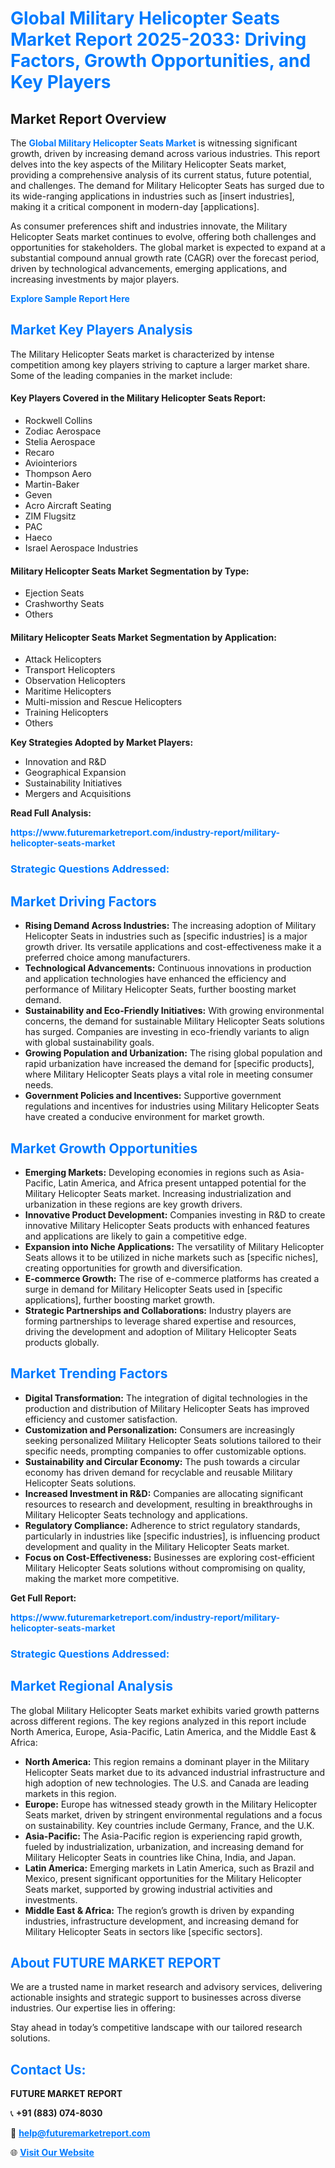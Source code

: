 <h1 style="color: #007BFF;">Global Military Helicopter Seats Market Report 2025-2033: Driving Factors, Growth Opportunities, and Key Players</h1>

<section id="overview">
<h2>Market Report Overview</h2>
<p>The <a href="https://www.futuremarketreport.com/industry-report/military-helicopter-seats-market" style="color: #007BFF; text-decoration: none;"><strong>Global Military Helicopter Seats Market</strong></a> is witnessing significant growth, driven by increasing demand across various industries. This report delves into the key aspects of the Military Helicopter Seats market, providing a comprehensive analysis of its current status, future potential, and challenges. The demand for Military Helicopter Seats has surged due to its wide-ranging applications in industries such as [insert industries], making it a critical component in modern-day [applications].</p>
<p>As consumer preferences shift and industries innovate, the Military Helicopter Seats market continues to evolve, offering both challenges and opportunities for stakeholders. The global market is expected to expand at a substantial compound annual growth rate (CAGR) over the forecast period, driven by technological advancements, emerging applications, and increasing investments by major players.</p>
</section>

<section id="overview">
<p><a href="https://www.futuremarketreport.com/request-sample/reportId=41657" style="color: #007BFF; text-decoration: none;"><strong>Explore Sample Report Here</strong></a></p>
</section>

<section id="key-players">
<h2 style="color: #007BFF;">Market Key Players Analysis</h2>
<p>The Military Helicopter Seats market is characterized by intense competition among key players striving to capture a larger market share. Some of the leading companies in the market include:</p>
<h4>Key Players Covered in the Military Helicopter Seats Report:</h4>
<ul><li>Rockwell Collins</li><li>Zodiac Aerospace</li><li>Stelia Aerospace</li><li>Recaro</li><li>Aviointeriors</li><li>Thompson Aero</li><li>Martin-Baker</li><li>Geven</li><li>Acro Aircraft Seating</li><li>ZIM Flugsitz</li><li>PAC</li><li>Haeco</li><li>Israel Aerospace Industries</li></ul>
<h4>Military Helicopter Seats Market Segmentation by Type:</h4>
<ul><li>Ejection Seats</li><li>Crashworthy Seats</li><li>Others</li></ul>

<h4>Military Helicopter Seats Market Segmentation by Application:</h4>
<ul><li>Attack Helicopters</li><li>Transport Helicopters</li><li>Observation Helicopters</li><li>Maritime Helicopters</li><li>Multi-mission and Rescue Helicopters</li><li>Training Helicopters</li><li>Others</li></ul>
<p><strong>Key Strategies Adopted by Market Players:</strong></p>
<ul>
<li>Innovation and R&D</li>
<li>Geographical Expansion</li>
<li>Sustainability Initiatives</li>
<li>Mergers and Acquisitions</li>
</ul>
</section>

<section>
<p><strong>Read Full Analysis: </strong></p><a href="https://www.futuremarketreport.com/industry-report/military-helicopter-seats-market" style="color: #007BFF; text-decoration: none;"><strong>https://www.futuremarketreport.com/industry-report/military-helicopter-seats-market</strong></a>
<h3 style="color: #007BFF;">Strategic Questions Addressed:</h3>
</section>

<section id="driving-factors">
<h2 style="color: #007BFF;">Market Driving Factors</h2>
<ul>
<li><strong>Rising Demand Across Industries:</strong> The increasing adoption of Military Helicopter Seats in industries such as [specific industries] is a major growth driver. Its versatile applications and cost-effectiveness make it a preferred choice among manufacturers.</li>
<li><strong>Technological Advancements:</strong> Continuous innovations in production and application technologies have enhanced the efficiency and performance of Military Helicopter Seats, further boosting market demand.</li>
<li><strong>Sustainability and Eco-Friendly Initiatives:</strong> With growing environmental concerns, the demand for sustainable Military Helicopter Seats solutions has surged. Companies are investing in eco-friendly variants to align with global sustainability goals.</li>
<li><strong>Growing Population and Urbanization:</strong> The rising global population and rapid urbanization have increased the demand for [specific products], where Military Helicopter Seats plays a vital role in meeting consumer needs.</li>
<li><strong>Government Policies and Incentives:</strong> Supportive government regulations and incentives for industries using Military Helicopter Seats have created a conducive environment for market growth.</li>
</ul>
</section>

<section id="growth-opportunities">
<h2 style="color: #007BFF;">Market Growth Opportunities</h2>
<ul>
<li><strong>Emerging Markets:</strong> Developing economies in regions such as Asia-Pacific, Latin America, and Africa present untapped potential for the Military Helicopter Seats market. Increasing industrialization and urbanization in these regions are key growth drivers.</li>
<li><strong>Innovative Product Development:</strong> Companies investing in R&D to create innovative Military Helicopter Seats products with enhanced features and applications are likely to gain a competitive edge.</li>
<li><strong>Expansion into Niche Applications:</strong> The versatility of Military Helicopter Seats allows it to be utilized in niche markets such as [specific niches], creating opportunities for growth and diversification.</li>
<li><strong>E-commerce Growth:</strong> The rise of e-commerce platforms has created a surge in demand for Military Helicopter Seats used in [specific applications], further boosting market growth.</li>
<li><strong>Strategic Partnerships and Collaborations:</strong> Industry players are forming partnerships to leverage shared expertise and resources, driving the development and adoption of Military Helicopter Seats products globally.</li>
</ul>
</section>

<section id="trending-factors">
<h2 style="color: #007BFF;">Market Trending Factors</h2>
<ul>
<li><strong>Digital Transformation:</strong> The integration of digital technologies in the production and distribution of Military Helicopter Seats has improved efficiency and customer satisfaction.</li>
<li><strong>Customization and Personalization:</strong> Consumers are increasingly seeking personalized Military Helicopter Seats solutions tailored to their specific needs, prompting companies to offer customizable options.</li>
<li><strong>Sustainability and Circular Economy:</strong> The push towards a circular economy has driven demand for recyclable and reusable Military Helicopter Seats solutions.</li>
<li><strong>Increased Investment in R&D:</strong> Companies are allocating significant resources to research and development, resulting in breakthroughs in Military Helicopter Seats technology and applications.</li>
<li><strong>Regulatory Compliance:</strong> Adherence to strict regulatory standards, particularly in industries like [specific industries], is influencing product development and quality in the Military Helicopter Seats market.</li>
<li><strong>Focus on Cost-Effectiveness:</strong> Businesses are exploring cost-efficient Military Helicopter Seats solutions without compromising on quality, making the market more competitive.</li>
</ul>
</section>

<section>
<p><strong>Get Full Report: </strong></p><a href="https://www.futuremarketreport.com/industry-report/military-helicopter-seats-market" style="color: #007BFF; text-decoration: none;"><strong>https://www.futuremarketreport.com/industry-report/military-helicopter-seats-market</strong></a>
<h3 style="color: #007BFF;">Strategic Questions Addressed:</h3>
</section>


<section id="regional-analysis">
<h2 style="color: #007BFF;">Market Regional Analysis</h2>
<p>The global Military Helicopter Seats market exhibits varied growth patterns across different regions. The key regions analyzed in this report include North America, Europe, Asia-Pacific, Latin America, and the Middle East & Africa:</p>
<ul>
<li><strong>North America:</strong> This region remains a dominant player in the Military Helicopter Seats market due to its advanced industrial infrastructure and high adoption of new technologies. The U.S. and Canada are leading markets in this region.</li>
<li><strong>Europe:</strong> Europe has witnessed steady growth in the Military Helicopter Seats market, driven by stringent environmental regulations and a focus on sustainability. Key countries include Germany, France, and the U.K.</li>
<li><strong>Asia-Pacific:</strong> The Asia-Pacific region is experiencing rapid growth, fueled by industrialization, urbanization, and increasing demand for Military Helicopter Seats in countries like China, India, and Japan.</li>
<li><strong>Latin America:</strong> Emerging markets in Latin America, such as Brazil and Mexico, present significant opportunities for the Military Helicopter Seats market, supported by growing industrial activities and investments.</li>
<li><strong>Middle East & Africa:</strong> The region’s growth is driven by expanding industries, infrastructure development, and increasing demand for Military Helicopter Seats in sectors like [specific sectors].</li>
</ul>
</section>

<footer>
<h2 style="color: #007BFF;">About FUTURE MARKET REPORT</h2>
<p>We are a trusted name in market research and advisory services, delivering actionable insights and strategic support to businesses across diverse industries. Our expertise lies in offering:</p>

<p>Stay ahead in today’s competitive landscape with our tailored research solutions.</p>

<h2 style="color: #007BFF;">Contact Us:</h2>
<p><strong>FUTURE MARKET REPORT</strong></p>
<p>📞 <strong>+91 (883) 074-8030</strong></p>
<p>📧 <strong><a href="mailto:help@futuremarketreport.com" style="color: #007BFF;">help@futuremarketreport.com</a></strong></p>
<p>🌐 <strong><a href="https://www.futuremarketreport.com/" style="color: #007BFF;">Visit Our Website</a></strong></p>
</footer>